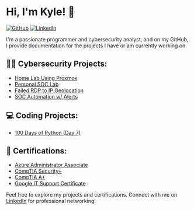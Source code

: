 # Hi, I'm Kyle! 👋
[![GitHub](https://img.shields.io/github/followers/kyhomelab?label=Follow&style=social)](https://github.com/kyhomelab)
[![LinkedIn](https://img.shields.io/badge/Connect-LinkedIn-blue)](https://www.linkedin.com/in/your-linkedin-profile/)

I'm a passionate programmer and cybersecurity analyst, and on my GitHub, I provide documentation for the projects I have or am currently working on.

## 👨‍💻 Cybersecurity Projects:

- [Home Lab Using Proxmox](https://github.com/kyhomelab/HomeLab/tree/main)
- [Personal SOC Lab](https://github.com/kyhomelab/SOC-Lab/tree/main)
- [Failed RDP to IP Geolocation](https://github.com/kyhomelab/Failed-RDP-to-IP-Geolocation-Information)
- [SOC Automation w/ Alerts](https://github.com/kyhomelab/SOC-Automation-Project/tree/main)

## 💻 Coding Projects:

- [100 Days of Python (Day 7)](https://github.com/kyhomelab/100DaysofPython)

## 📝 Certifications:

- [Azure Administrator Associate](https://learn.microsoft.com/api/credentials/share/en-us/KyleS-7229/F47712461F0BB7D?sharingId=84AB2359C77469E)
- [CompTIA Security+](https://www.credly.com/badges/aa81ee51-a460-4690-a000-083dc28bea92/public_url)
- [CompTIA A+](https://www.credly.com/badges/0413a326-8f91-4032-9f91-140b33f649ca/public_url)
- [Google IT Support Certificate](https://www.credly.com/badges/87d800e2-ba82-45fc-9a9d-886f03e95001/public_url)

Feel free to explore my projects and certifications. Connect with me on [LinkedIn](https://www.linkedin.com/in/your-linkedin-profile/) for professional networking!

